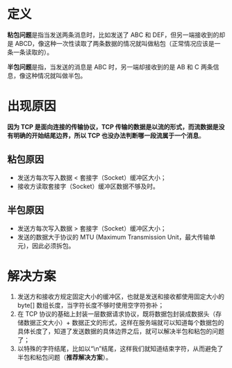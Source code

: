 # 定义

**粘包问题**是指当发送两条消息时，比如发送了 ABC 和 DEF，但另一端接收到的却是 ABCD，像这种一次性读取了两条数据的情况就叫做粘包（正常情况应该是一条一条读取的）。

**半包问题**是指，当发送的消息是 ABC 时，另一端却接收到的是 AB 和 C 两条信息，像这种情况就叫做半包。

# 出现原因

**因为 TCP 是面向连接的传输协议，TCP 传输的数据是以流的形式，而流数据是没有明确的开始结尾边界，所以 TCP 也没办法判断哪一段流属于一个消息**。

## 粘包原因

- 发送方每次写入数据 < 套接字（Socket）缓冲区大小；
- 接收方读取套接字（Socket）缓冲区数据不够及时。

## 半包原因

- 发送方每次写入数据 > 套接字（Socket）缓冲区大小；
- 发送的数据大于协议的 MTU (Maximum Transmission Unit，最大传输单元)，因此必须拆包。

# 解决方案

1. 发送方和接收方规定固定大小的缓冲区，也就是发送和接收都使用固定大小的 byte[] 数组长度，当字符长度不够时使用空字符弥补；
2. 在 TCP 协议的基础上封装一层数据请求协议，既将数据包封装成数据头（存储数据正文大小）+ 数据正文的形式，这样在服务端就可以知道每个数据包的具体长度了，知道了发送数据的具体边界之后，就可以解决半包和粘包的问题了；
3. 以特殊的字符结尾，比如以“\n”结尾，这样我们就知道结束字符，从而避免了半包和粘包问题（**推荐解决方案**）。

